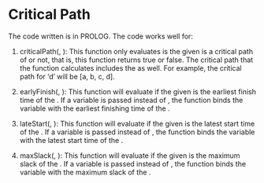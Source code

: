 # Critical Path

The code written is in PROLOG. The code works well for:

1. criticalPath(<task>, <path>): This function only evaluates is the <path> given is a critical path of <task> or not, that is, this function returns true or false. The critical path that the function calculates includes the <task> as well. For example, the critical path for ‘d’ will be [a, b, c, d].

2. earlyFinish(<task>, <time>): This function will evaluate if the <time> given is the earliest finish time of the <task>. If a variable is passed instead of <time>, the function binds the variable with the earliest finishing time of the <task>.

3. lateStart(<task>, <time>): This function will evaluate if the <time> given is the latest start time of the <task>. If a variable is passed instead of <time>, the function binds the variable with the latest start time of the <task>. 

4. maxSlack(<task>, <time>): This function will evaluate if the <time> given is the maximum slack of the <task>. If a variable is passed instead of <time>, the function binds the variable with the maximum slack of the <task>. 

